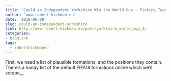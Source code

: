 ```yaml
---
title: "Could an Independent Yorkshire Win the World Cup - Picking Teams"
author: 'www.robert-hickman.eu'
date: '2018-06-08'
slug: could-an-independent-yorkshire
link: http://www.robert-hickman.eu/post/yorkshire_world_cup_4/
categories:
- bloglink
tags:
  - roberthickmaneu
---
```


First, we need a list of plausible formations, and the positions they contain. There’s a handy list of the default FIFA18 formations online which we’ll scrape[... <i class="fas fa-external-link-alt"></i>](http://www.robert-hickman.eu/post/yorkshire_world_cup_4/)

